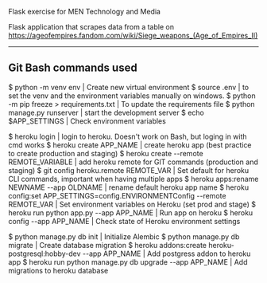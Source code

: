 Flask exercise for MEN Technology and Media

Flask application that scrapes data from a table on https://ageofempires.fandom.com/wiki/Siege_weapons_(Age_of_Empires_II)

----------------------
Git Bash commands used
----------------------
$ python -m venv env | Create new virtual environment
$ source .env | to set the venv and the environment variables manually on windows.
$ python -m pip freeze > requirements.txt | To update the requirements file
$ python manage.py runserver | start the development server
$ echo $APP_SETTINGS | Check environment variables

$ heroku login | login to heroku. Doesn't work on Bash, but loging in with cmd works
$ heroku create APP_NAME | create heroku app (best practice to create production and staging)
$ heroku create --remote REMOTE_VARIABLE | add heroku remote for GIT commands (production and staging)
$ git config heroku.remote REMOTE_VAR | Set default for heroku CLI commands, important when having multiple apps
$ heroku apps:rename NEWNAME --app OLDNAME | rename default heroku app name
$ heroku config:set APP_SETTINGS=config.ENVIRONMENTConfig --remote REMOTE_VAR | Set environment variables on Heroku (set prod and stage)
$ heroku run python app.py --app APP_NAME | Run app on heroku
$ heroku config --app APP_NAME | Check state of Heroku environment settings

$ python manage.py db init | Initialize Alembic
$ python manage.py db migrate | Create database migration
$ heroku addons:create heroku-postgresql:hobby-dev --app APP_NAME | Add postgress addon to heroku app
$ heroku run python manage.py db upgrade --app APP_NAME | Add migrations to heroku database




